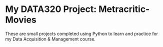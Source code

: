 # My DATA320 Project: Metracritic-Movies

These are small projects completed using Python to learn and practice for my Data Acquisition & Management course.
